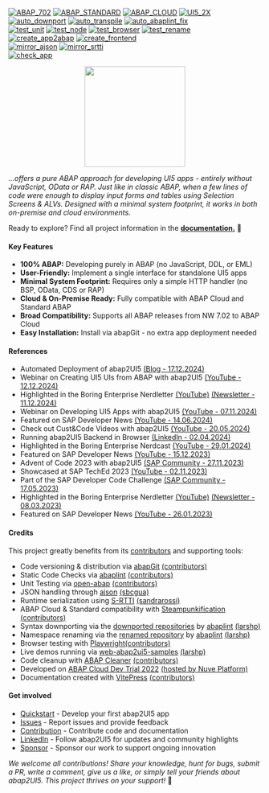 [![ABAP_702](https://github.com/abap2UI5/abap2UI5/actions/workflows/ABAP_702.yaml/badge.svg)](https://github.com/abap2UI5/abap2UI5/actions/workflows/ABAP_702.yaml)
[![ABAP_STANDARD](https://github.com/abap2UI5/abap2UI5/actions/workflows/ABAP_STANDARD.yaml/badge.svg)](https://github.com/abap2UI5/abap2UI5/actions/workflows/ABAP_STANDARD.yaml)
[![ABAP_CLOUD](https://github.com/abap2UI5/abap2UI5/actions/workflows/ABAP_CLOUD.yaml/badge.svg)](https://github.com/abap2UI5/abap2UI5/actions/workflows/ABAP_CLOUD.yaml)
[![UI5_2X](https://github.com/abap2UI5/abap2UI5/actions/workflows/UI5.yaml/badge.svg?branch=main)](https://github.com/abap2UI5/abap2UI5/actions/workflows/UI5.yaml)
<br>
[![auto_downport](https://github.com/abap2UI5/abap2UI5/actions/workflows/auto_downport.yaml/badge.svg)](https://github.com/abap2UI5/abap2UI5/actions/workflows/auto_downport.yaml)
[![auto_transpile](https://github.com/abap2UI5/abap2UI5/actions/workflows/auto_transpile.yaml/badge.svg)](https://github.com/abap2UI5/abap2UI5/actions/workflows/auto_transpile.yaml)
[![auto_abaplint_fix](https://github.com/abap2UI5/abap2UI5/actions/workflows/auto_abaplint_fix.yaml/badge.svg)](https://github.com/abap2UI5/abap2UI5/actions/workflows/auto_abaplint_fix.yaml)
<br>
[![test_unit](https://github.com/abap2UI5/abap2UI5/actions/workflows/test_unit.yaml/badge.svg)](https://github.com/abap2UI5/abap2UI5/actions/workflows/test_unit.yaml)
[![test_node](https://github.com/abap2UI5/abap2UI5/actions/workflows/test_node.yaml/badge.svg)](https://github.com/abap2UI5/abap2UI5/actions/workflows/test_node.yaml)
[![test_browser](https://github.com/abap2UI5/abap2UI5/actions/workflows/test_browser.yaml/badge.svg)](https://github.com/abap2UI5/abap2UI5/actions/workflows/test_browser.yaml)
[![test_rename](https://github.com/abap2UI5/abap2UI5/actions/workflows/test_rename.yaml/badge.svg)](https://github.com/abap2UI5/abap2UI5/actions/workflows/test_rename.yaml)
<br>
[![create_app2abap](https://github.com/abap2UI5/abap2UI5/actions/workflows/create_app2abap.yaml/badge.svg)](https://github.com/abap2UI5/abap2UI5/actions/workflows/create_app2abap.yaml)
[![create_frontend](https://github.com/abap2UI5/abap2UI5/actions/workflows/create_frontend.yaml/badge.svg)](https://github.com/abap2UI5/abap2UI5/actions/workflows/create_frontend.yaml)
<br>
[![mirror_ajson](https://github.com/abap2UI5/abap2UI5/actions/workflows/mirror_ajson.yaml/badge.svg)](https://github.com/abap2UI5/abap2UI5/actions/workflows/mirror_ajson.yaml)
[![mirror_srtti](https://github.com/abap2UI5/abap2UI5/actions/workflows/mirror_srtti.yaml/badge.svg)](https://github.com/abap2UI5/abap2UI5/actions/workflows/mirror_srtti.yaml)
<br>
[![check_app](https://github.com/abap2UI5/abap2UI5/actions/workflows/check_app.yaml/badge.svg)](https://github.com/abap2UI5/abap2UI5/actions/workflows/check_app.yaml)

<p align="center"><a href="http://www.abap2ui5.org" target="_blank"><img src="https://github.com/abap2UI5/abap2UI5/assets/102328295/52ac0bb6-a219-4e9d-9e4f-62698dab3063" width="200"></a></p>

*...offers a pure ABAP approach for developing UI5 apps - entirely without JavaScript, OData or RAP. Just like in classic ABAP, when a few lines of code were enough to display input forms and tables using Selection Screens & ALVs. Designed with a minimal system footprint, it works in both on-premise and cloud environments.*

Ready to explore? Find all project information in the [**documentation.**](http://abap2UI5.org) 🚀

#### Key Features
* **100% ABAP:** Developing purely in ABAP (no JavaScript, DDL, or EML)
* **User-Friendly:** Implement a single interface for standalone UI5 apps
* **Minimal System Footprint:** Requires only a simple HTTP handler (no BSP, OData, CDS or RAP)
* **Cloud & On-Premise Ready:** Fully compatible with ABAP Cloud and Standard ABAP
* **Broad Compatibility:** Supports all ABAP releases from NW 7.02 to ABAP Cloud
* **Easy Installation:** Install via abapGit - no extra app deployment needed
  
#### References
* Automated Deployment of abap2UI5 [(Blog - 17.12.2024)](https://www.nuveplatform.com/blog/deploy-abap2ui5)
* Webinar on Creating UI5 UIs from ABAP with abap2UI5 [(YouTube - 12.12.2024)](https://www.youtube.com/watch?v=N2OAdxf7Lng)
* Highlighted in the Boring Enterprise Nerdletter [(YouTube)](https://www.youtube.com/watch?v=I81z6W_BTIA&t=1010s) [(Newsletter - 11.12.2024)](https://boringenterprisenerds.substack.com/p/72-abap2ui5-aancos-crystal-ball-sapta)
* Webinar on Developing UI5 Apps with abap2UI5 [(YouTube - 07.11.2024)](https://www.youtube.com/watch?v=0izPA2xrPPI)
* Featured on SAP Developer News [(YouTube - 14.06.2024)](https://youtu.be/7n16u-Rx8IY?t=7)
* Check out Cust&Code Videos with abap2UI5 [(YouTube - 20.05.2024)](https://www.youtube.com/watch?v=SD1vIt_ty0k)
* Running abap2UI5 Backend in Browser [(LinkedIn - 02.04.2024)](https://www.linkedin.com/pulse/running-abap2ui5-backend-browser-lars-hvam-petersen-l8zff/?trackingId=4mhMb1v%2FSoa8SmDSiuCEpg%3D%3D)
* Highlighted in the Boring Enterprise Nerdcast [(YouTube - 29.01.2024)](https://youtu.be/svDZKFBvqR8?t=1050)
* Featured on SAP Developer News [(YouTube - 15.12.2023)](https://www.youtube.com/watch?v=CfH9L03WUCg&t=350s)
* Advent of Code 2023 with abap2UI5 [(SAP Community - 27.11.2023)](https://blogs.sap.com/2023/11/27/preparing-for-advent-of-code-2023/)
* Showcased at SAP TechEd 2023 [(YouTube - 02.11.2023)](https://www.youtube.com/watch?v=kLbF0ooStZs&t=3052s)
* Part of the SAP Developer Code Challenge [(SAP Community - 17.05.2023)](https://groups.community.sap.com/t5/application-development/sap-developer-code-challenge-open-source-abap-week-2/m-p/260727#M1372)
* Highlighted in the Boring Enterprise Nerdletter [(YouTube)](https://www.youtube.com/watch?v=G62exySitCo&list=PLlxj8-g1r2GlVYXVQnnV5izKwKtEn6KIp&t=1008s) [(Newsletter - 08.03.2023)](https://boringenterprisenerds.substack.com/p/34-abap2ui5-sap-cva-burnout-c2c-shortwave)
* Featured on SAP Developer News [(YouTube - 26.01.2023)](https://www.youtube.com/watch?v=6BDK55xYttM)
  
#### Credits
This project greatly benefits from its [contributors](https://github.com/abap2UI5/abap2UI5/graphs/contributors) and supporting tools:
* Code versioning & distribution via [abapGit](https://abapgit.org/) [(contributors)](https://abapgit.org/sponsor.html)
* Static Code Checks via [abaplint](https://abaplint.org/) [(contributors)](https://github.com/abaplint/abaplint/graphs/contributors) 
* Unit Testing via [open-abap](https://github.com/open-abap) [(contributors)](https://github.com/open-abap/open-abap-core/graphs/contributors) 
* JSON handling through [ajson](https://github.com/sbcgua/ajson) [(sbcgua)](https://github.com/sbcgua)
* Runtime serialization using [S-RTTI](https://github.com/sandraros/S-RTTI) [(sandrarossi)](https://github.com/sandraros)
* ABAP Cloud & Standard compatibility with [Steampunkification](https://github.com/heliconialabs/steampunkification) [(contributors)](https://github.com/heliconialabs/steampunkification/graphs/contributors)
* Syntax downporting via the [downported repositories](https://github.com/abap2UI5-downported) by [abaplint](https://abaplint.org/) [(larshp)](https://github.com/larshp)
* Namespace renaming via the [renamed repository](https://github.com/abap2UI5/abap2UI5-mirror-renamed) by [abaplint](https://abaplint.org/) [(larshp)](https://github.com/larshp)
* Browser testing with [Playwright](https://playwright.dev/)[(contributors)](https://github.com/microsoft/playwright/graphs/contributors)
* Live demos running via [web-abap2ui5-samples](https://github.com/abap2UI5/web-abap2ui5-samples) [(larshp)](https://github.com/larshp)
* Code cleanup with [ABAP Cleaner](https://github.com/SAP/abap-cleaner) [(contributors)](https://github.com/SAP/abap-cleaner/graphs/contributors)
* Developed on [ABAP Cloud Dev Trial 2022](https://hub.docker.com/r/sapse/abap-cloud-developer-trial) [(hosted by Nuve Platform)](https://www.nuveplatform.com/)
* Documentation created with [VitePress](https://vitepress.dev/) [(contributors)](https://github.com/vuejs/vitepress/graphs/contributors)

#### Get involved
* [Quickstart](https://abap2ui5.github.io/docs/get_started/quickstart.html) - Develop your first abap2UI5 app
* [Issues](https://github.com/abap2UI5/abap2UI5/issues) - Report issues and provide feedback
* [Contribution](https://abap2ui5.github.io/docs/resources/contribution.html) - Contribute code and documentation
* [LinkedIn](https://www.linkedin.com/company/abap2ui5) - Follow abap2UI5 for updates and community highlights
* [Sponsor](https://abap2ui5.github.io/docs/resources/sponsor.html) - Sponsor our work to support ongoing innovation

_We welcome all contributions! Share your knowledge, hunt for bugs, submit a PR, write a comment, give us a like, or simply tell your friends about abap2UI5. This project thrives on your support!_ 🙏

